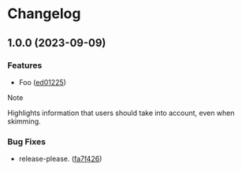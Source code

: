 # Changelog

## 1.0.0 (2023-09-09)


### Features

* Foo ([ed01225](https://github.com/regseb/testcase/commit/ed0122519184fa5608121c39d2d92bcd4532ba96))

> [!NOTE]
> Highlights information that users should take into account, even when skimming.

### Bug Fixes

* release-please. ([fa7f426](https://github.com/regseb/testcase/commit/fa7f426fa2bcb391822e341f1e75368368b4b785))
